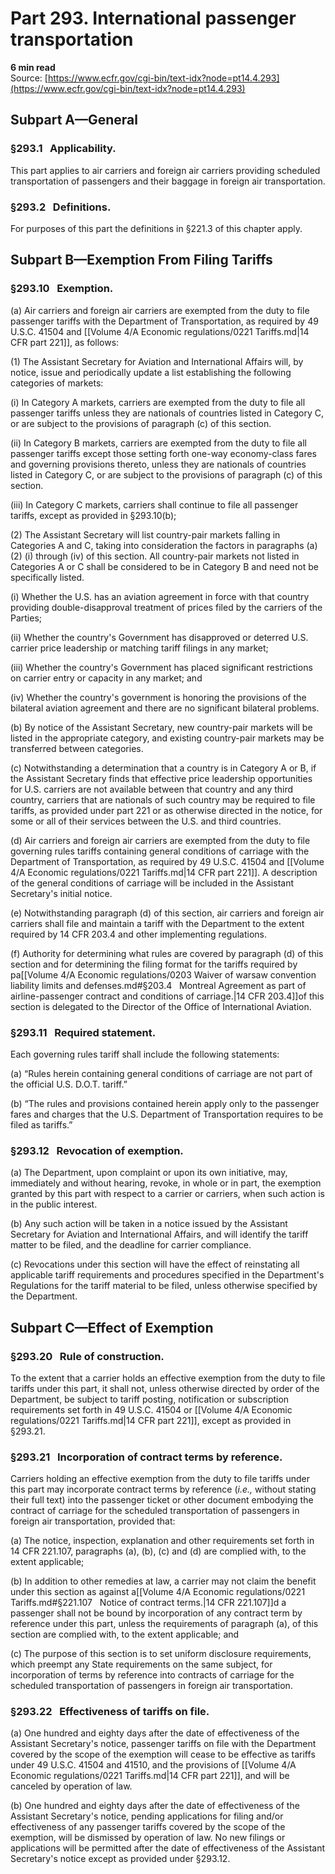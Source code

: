 # Part 293. International passenger transportation
**6 min read**  
Source: [https://www.ecfr.gov/cgi-bin/text-idx?node=pt14.4.293](https://www.ecfr.gov/cgi-bin/text-idx?node=pt14.4.293)

<div>

## Subpart A—General

### §293.1   Applicability.

This part applies to air carriers and foreign air carriers providing scheduled transportation of passengers and their baggage in foreign air transportation.

### §293.2   Definitions.

For purposes of this part the definitions in §221.3 of this chapter apply.

## Subpart B—Exemption From Filing Tariffs

### §293.10   Exemption.

\(a\) Air carriers and foreign air carriers are exempted from the duty to file passenger tariffs with the Department of Transportation, as required by 49 U.S.C. 41504 and [[Volume 4/A Economic regulations/0221 Tariffs.md|14 CFR part 221]], as follows:

\(1\) The Assistant Secretary for Aviation and International Affairs will, by notice, issue and periodically update a list establishing the following categories of markets:

\(i\) In Category A markets, carriers are exempted from the duty to file all passenger tariffs unless they are nationals of countries listed in Category C, or are subject to the provisions of paragraph (c) of this section.

\(ii\) In Category B markets, carriers are exempted from the duty to file all passenger tariffs except those setting forth one-way economy-class fares and governing provisions thereto, unless they are nationals of countries listed in Category C, or are subject to the provisions of paragraph (c) of this section.

\(iii\) In Category C markets, carriers shall continue to file all passenger tariffs, except as provided in §293.10(b);

\(2\) The Assistant Secretary will list country-pair markets falling in Categories A and C, taking into consideration the factors in paragraphs (a)(2) (i) through (iv) of this section. All country-pair markets not listed in Categories A or C shall be considered to be in Category B and need not be specifically listed.

\(i\) Whether the U.S. has an aviation agreement in force with that country providing double-disapproval treatment of prices filed by the carriers of the Parties;

\(ii\) Whether the country's Government has disapproved or deterred U.S. carrier price leadership or matching tariff filings in any market;

\(iii\) Whether the country's Government has placed significant restrictions on carrier entry or capacity in any market; and

\(iv\) Whether the country's government is honoring the provisions of the bilateral aviation agreement and there are no significant bilateral problems.

\(b\) By notice of the Assistant Secretary, new country-pair markets will be listed in the appropriate category, and existing country-pair markets may be transferred between categories.

\(c\) Notwithstanding a determination that a country is in Category A or B, if the Assistant Secretary finds that effective price leadership opportunities for U.S. carriers are not available between that country and any third country, carriers that are nationals of such country may be required to file tariffs, as provided under part 221 or as otherwise directed in the notice, for some or all of their services between the U.S. and third countries.

\(d\) Air carriers and foreign air carriers are exempted from the duty to file governing rules tariffs containing general conditions of carriage with the Department of Transportation, as required by 49 U.S.C. 41504 and [[Volume 4/A Economic regulations/0221 Tariffs.md|14 CFR part 221]]. A description of the general conditions of carriage will be included in the Assistant Secretary's initial notice.

\(e\) Notwithstanding paragraph (d) of this section, air carriers and foreign air carriers shall file and maintain a tariff with the Department to the extent required by 14 CFR 203.4 and other implementing regulations.

\(f\) Authority for determining what rules are covered by paragraph (d) of this section and for determining the filing format for the tariffs required by pa[[Volume 4/A Economic regulations/0203 Waiver of warsaw convention liability limits and defenses.md#§203.4   Montreal Agreement as part of airline-passenger contract and conditions of carriage.|14 CFR 203.4]]of this section is delegated to the Director of the Office of International Aviation.

### §293.11   Required statement.

Each governing rules tariff shall include the following statements:

\(a\) “Rules herein containing general conditions of carriage are not part of the official U.S. D.O.T. tariff.”

\(b\) “The rules and provisions contained herein apply only to the passenger fares and charges that the U.S. Department of Transportation requires to be filed as tariffs.”

### §293.12   Revocation of exemption.

\(a\) The Department, upon complaint or upon its own initiative, may, immediately and without hearing, revoke, in whole or in part, the exemption granted by this part with respect to a carrier or carriers, when such action is in the public interest.

\(b\) Any such action will be taken in a notice issued by the Assistant Secretary for Aviation and International Affairs, and will identify the tariff matter to be filed, and the deadline for carrier compliance.

\(c\) Revocations under this section will have the effect of reinstating all applicable tariff requirements and procedures specified in the Department's Regulations for the tariff material to be filed, unless otherwise specified by the Department.

## Subpart C—Effect of Exemption

### §293.20   Rule of construction.

To the extent that a carrier holds an effective exemption from the duty to file tariffs under this part, it shall not, unless otherwise directed by order of the Department, be subject to tariff posting, notification or subscription requirements set forth in 49 U.S.C. 41504 or [[Volume 4/A Economic regulations/0221 Tariffs.md|14 CFR part 221]], except as provided in §293.21.

### §293.21   Incorporation of contract terms by reference.

Carriers holding an effective exemption from the duty to file tariffs under this part may incorporate contract terms by reference (*i.e.,* without stating their full text) into the passenger ticket or other document embodying the contract of carriage for the scheduled transportation of passengers in foreign air transportation, provided that:

\(a\) The notice, inspection, explanation and other requirements set forth in 14 CFR 221.107, paragraphs (a), (b), (c) and (d) are complied with, to the extent applicable;

\(b\) In addition to other remedies at law, a carrier may not claim the benefit under this section as against a[[Volume 4/A Economic regulations/0221 Tariffs.md#§221.107   Notice of contract terms.|14 CFR 221.107]]d a passenger shall not be bound by incorporation of any contract term by reference under this part, unless the requirements of paragraph (a), of this section are complied with, to the extent applicable; and

\(c\) The purpose of this section is to set uniform disclosure requirements, which preempt any State requirements on the same subject, for incorporation of terms by reference into contracts of carriage for the scheduled transportation of passengers in foreign air transportation.

### §293.22   Effectiveness of tariffs on file.

\(a\) One hundred and eighty days after the date of effectiveness of the Assistant Secretary's notice, passenger tariffs on file with the Department covered by the scope of the exemption will cease to be effective as tariffs under 49 U.S.C. 41504 and 41510, and the provisions of [[Volume 4/A Economic regulations/0221 Tariffs.md|14 CFR part 221]], and will be canceled by operation of law.

\(b\) One hundred and eighty days after the date of effectiveness of the Assistant Secretary's notice, pending applications for filing and/or effectiveness of any passenger tariffs covered by the scope of the exemption, will be dismissed by operation of law. No new filings or applications will be permitted after the date of effectiveness of the Assistant Secretary's notice except as provided under §293.12.

</div>